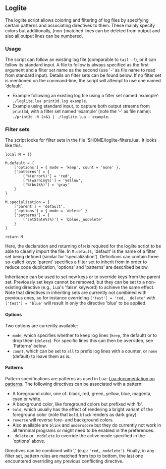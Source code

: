## Loglite

The loglite script allows coloring and filtering of log files by specifying certain patterns and associating directives to them. These mainly specify colors but additionally, (non-)matched lines can be deleted from output and also all output lines can be numbered.


### Usage

The script can follow an existing log file (comparable to `tail -f`), or it can follow its standard input. A file to follow is always specified as the first argument and a filter set name as the second (use '-' as file name to read from standard input). Details on filter sets can be found below. If no filter set is mentioned on the command-line, the script will attempt to use one named 'default'.

* Example following an existing log file using a filter set named 'example': `./loglite.lua print3d.log example`.
* Example using standard input, to capture both output streams from `print3d`, with a filter set named 'example' (note the '-' as file name): `./print3d -V 2>&1 | ./loglite.lua - example`.


### Filter sets

The script looks for filter sets in the file '$HOME/loglite-filters.lua'. It looks like this:

	local M = {}

	M.default = {
		['options'] = { mode = 'keep', count = 'none' },
		['patterns'] = {
			['%(error%)'] = 'red',
			['%(warning%)'] = 'yellow',
			['%(bulk%)'] = 'gray'
		}
	}

	M.specialization = {
		['parent'] = 'default',
		['options'] = { mode = 'delete' }
		['patterns'] = {
			['setState%(%)'] = 'bblue,_nodelete'
		}
	}

	return M

Here, the declaration and returning of `M` is required for the loglite script to be able to cleanly import the file. In `M.default`, 'default' is the name of a filter set being defined (similar for 'specialization'). Definitions can contain three so-called keys: 'parent' specifies a filter set to inherit from in order to reduce code duplication, 'options' and 'patterns' are described below.

Inheritance can be used to set new keys or to override keys from the parent set. Previously set keys cannot be removed, but they can be set to a non-existing directive (e.g., Lua's 'false' keyword) to achieve the same effect. Note that directives in inheriting sets are currently not combined with previous ones, so for instance overriding `['test'] = 'red, _delete'` with `['test'] = 'blue'` will result in only the directive 'blue' to be applied.

#### Options

Two options are currently available:

* `mode`, which specifies whether to keep log lines (`keep`, the default) or to drop them (`delete`). For specific lines this can then be overriden, see 'Patterns' below.
* `count`, which can be set to `all` to prefix log lines with a counter, or `none` (default) to leave them as is.

#### Patterns

Pattern specifications are patterns as used in Lua: [Lua documentation on patterns](http://www.lua.org/pil/20.2.html).
The following directives can be associated with a pattern:

* A foreground color, one of: black, red, green, yellow, blue, magenta, cyan or white.
* A background color, like foreground colors but prefixed with 'b'.
* `bold`, which usually has the effect of rendering a bright variant of the foreground color (note that `bold,black` renders as dark gray).
* `reverse` will reverse fore- and background colors.
* Also available are `blink` and `underscore` but they do currently not work in all terminal programs or might need to be enabled in the preferences.
* `_delete` or `_nodelete` to override the active mode specified in the 'options' above.

Directives can be combined with ',' (e.g.: `'red,_nodelete'`). Finally, in any filter set, pattern rules are matched from top to bottom, the last one encountered overriding any previous conflicting directive.
